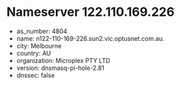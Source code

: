 # Nameserver 122.110.169.226

* as_number: 4804
* name: n122-110-169-226.sun2.vic.optusnet.com.au.
* city: Melbourne
* country: AU
* organization: Microplex PTY LTD
* version: dnsmasq-pi-hole-2.81
* dnssec: false
